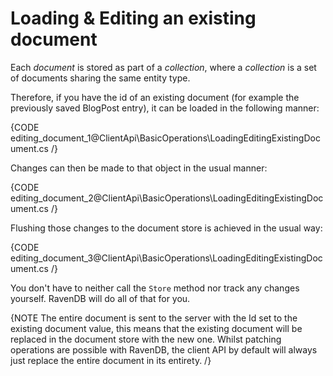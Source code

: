 ﻿# Loading & Editing an existing document

Each _document_ is stored as part of a *collection*, where a _collection_ is a set of documents sharing the same entity type.

Therefore, if you have the id of an existing document (for example the previously saved BlogPost entry), it can be loaded in the following manner:

{CODE editing_document_1@ClientApi\BasicOperations\LoadingEditingExistingDocument.cs /}

Changes can then be made to that object in the usual manner:

{CODE editing_document_2@ClientApi\BasicOperations\LoadingEditingExistingDocument.cs /}
	
Flushing those changes to the document store is achieved in the usual way:

{CODE editing_document_3@ClientApi\BasicOperations\LoadingEditingExistingDocument.cs /}
	
You don't have to neither call the `Store` method nor track any changes yourself. RavenDB will do all of that for you.
	
{NOTE The entire document is sent to the server with the Id set to the existing document value, this means that the existing document will be replaced in the document store with the new one. Whilst patching operations are possible with RavenDB, the client API by default will always just replace the entire document in its entirety. /}
